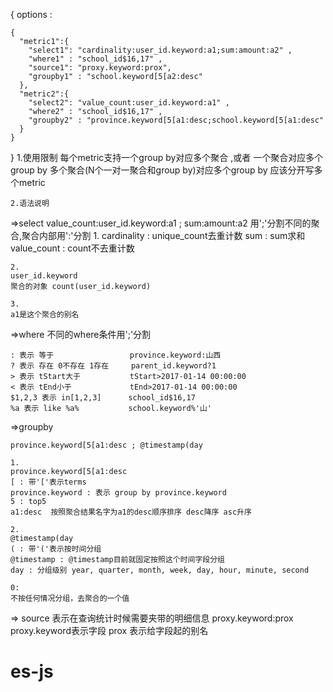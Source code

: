 {
  options :

    {
      "metric1":{
        "select1": "cardinality:user_id.keyword:a1;sum:amount:a2" ,
        "where1" : "school_id$16,17" ,
        "source1": "proxy.keyword:prox",
        "groupby1" : "school.keyword[5[a2:desc"
      },
      "metric2":{
        "select2": "value_count:user_id.keyword:a1" ,
        "where2" : "school_id$16,17" ,
        "groupby2" : "province.keyword[5[a1:desc;school.keyword[5[a1:desc"
      }
    }
}
    1.使用限制
    每个metric支持一个group by对应多个聚合 ,或者 一个聚合对应多个group by
    多个聚合(N个一对一聚合和group by)对应多个group by 应该分开写多个metric

    2.语法说明

  =>select
    value_count:user_id.keyword:a1 ; sum:amount:a2
    用';'分割不同的聚合,聚合内部用':'分割
    1.
    cardinality  : unique_count去重计数
    sum   : sum求和
    value_count : count不去重计数

    2.
    user_id.keyword
    聚合的对象 count(user_id.keyword)

    3.
    a1是这个聚合的别名

  =>where
    不同的where条件用';'分割

    : 表示 等于                 province.keyword:山西
    ? 表示 存在 0不存在 1存在     parent_id.keyword?1
    > 表示 tStart大于           tStart>2017-01-14 00:00:00
    < 表示 tEnd小于             tEnd>2017-01-14 00:00:00
    $1,2,3 表示 in[1,2,3]      school_id$16,17
    %a 表示 like %a%           school.keyword%'山'

  =>groupby

    province.keyword[5[a1:desc ; @timestamp(day

    1.
    province.keyword[5[a1:desc
    [ : 带'['表示terms
    province.keyword : 表示 group by province.keyword  
    5 : top5
    a1:desc  按照聚合结果名字为a1的desc顺序排序 desc降序 asc升序

    2.
    @timestamp(day
    ( : 带'('表示按时间分组
    @timestamp : @timestamp目前就固定按照这个时间字段分组
    day : 分组级别 year, quarter, month, week, day, hour, minute, second

    0:
    不按任何情况分组，去聚合的一个值

  => source
    表示在查询统计时候需要夹带的明细信息
    proxy.keyword:prox
    proxy.keyword表示字段   prox  表示给字段起的别名
# es-js
